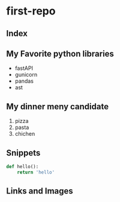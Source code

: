 
# first-repo

## Index

## My Favorite python libraries

- fastAPI
- gunicorn
- pandas
- ast

## My dinner meny candidate

1. pizza
2. pasta
3. chichen

## Snippets
```python
def hello():
    return 'hello'
```

## Links and Images

